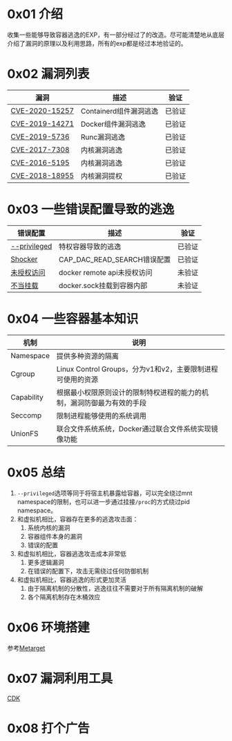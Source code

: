 # 0x01 介绍

收集一些能够导致容器逃逸的EXP，有一部分经过了的改造。尽可能清楚地从底层介绍了漏洞的原理以及利用思路，所有的exp都是经过本地验证的。

# 0x02 漏洞列表

漏洞|描述|验证
---|---|---
[CVE-2020-15257](./CVE-2020-15257/readme.md)|Containerd组件漏洞逃逸|已验证
[CVE-2019-14271](./CVE-2019-14271/readme.md)|Docker组件漏洞逃逸|已验证
[CVE-2019-5736](./CVE-2019-5736/readme.md)|Runc漏洞逃逸|已验证
[CVE-2017-7308](./CVE-2017-7308/readme.md)|内核漏洞逃逸|已验证
[CVE-2016-5195](./CVE-2016-5195/readme.md)|内核漏洞逃逸|已验证
[CVE-2018-18955](./CVE-2018-18955/readme.md)|内核漏洞提权|已验证

# 0x03 一些错误配置导致的逃逸

错误配置|描述|验证
---|---|---
[--privileged](./特权容器/readme.md)|特权容器导致的逃逸|已验证
[Shocker](./Shocker/readme.md)|CAP_DAC_READ_SEARCH错误配置|已验证
[未授权访问](./未授权访问.md)|docker remote api未授权访问|未验证
[不当挂载](./不当挂载.md)|docker.sock挂载到容器内部|未验证

# 0x04 一些容器基本知识
机制|说明
---|---|
Namespace|提供多种资源的隔离
Cgroup|Linux Control Groups，分为v1和v2，主要限制进程可使用的资源
Capability|根据最小权限原则设计的限制特权进程的能力的机制，漏洞防御最为有效的手段
Seccomp|限制进程能够使用的系统调用
UnionFS|联合文件系统系统，Docker通过联合文件系统实现镜像功能

# 0x05 总结

1. `--privileged`选项等同于将宿主机暴露给容器，可以完全绕过mnt namespace的限制，也可以进一步通过挂接`/proc`的方式绕过pid namespace。
2. 和虚拟机相比，容器存在更多的逃逸攻击面：
	1.  系统内核的漏洞
	2.  容器组件本身的漏洞
	3.  错误的配置
3. 和虚拟机相比，容器逃逸攻击成本非常低
	1. 更多逻辑漏洞
    2. 在错误的配置下，攻击无需绕过任何防御机制
4. 和虚拟机相比，容器逃逸的形式更加灵活
	1. 由于隔离机制的分散性，逃逸往往不需要对于所有隔离机制的破解
	2. 各个隔离机制存在木桶效应

# 0x06 环境搭建

参考[Metarget](https://github.com/brant-ruan/metarget)

# 0x07 漏洞利用工具
[CDK]()

# 0x08 打个广告 

